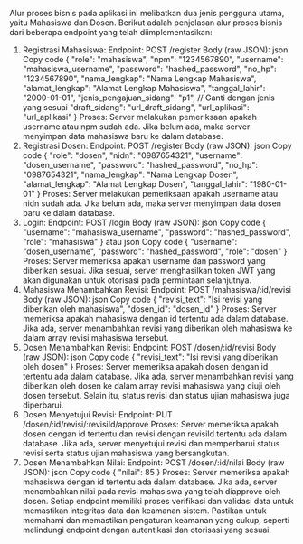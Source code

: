 Alur proses bisnis pada aplikasi ini melibatkan dua jenis pengguna utama, yaitu Mahasiswa dan Dosen. Berikut adalah penjelasan alur proses bisnis dari beberapa endpoint yang telah diimplementasikan:

1. Registrasi Mahasiswa:
   Endpoint: POST /register
   Body (raw JSON):
   json
   Copy code
   {
   "role": "mahasiswa",
   "npm": "1234567890",
   "username": "mahasiswa_username",
   "password": "hashed_password",
   "no_hp": "1234567890",
   "nama_lengkap": "Nama Lengkap Mahasiswa",
   "alamat_lengkap": "Alamat Lengkap Mahasiswa",
   "tanggal_lahir": "2000-01-01",
   "jenis_pengajuan_sidang": "p1", // Ganti dengan jenis yang sesuai
   "draft_sidang": "url_draft_sidang",
   "url_aplikasi": "url_aplikasi"
   }
   Proses:
   Server melakukan pemeriksaan apakah username atau npm sudah ada.
   Jika belum ada, maka server menyimpan data mahasiswa baru ke dalam database.
2. Registrasi Dosen:
   Endpoint: POST /register
   Body (raw JSON):
   json
   Copy code
   {
   "role": "dosen",
   "nidn": "0987654321",
   "username": "dosen_username",
   "password": "hashed_password",
   "no_hp": "0987654321",
   "nama_lengkap": "Nama Lengkap Dosen",
   "alamat_lengkap": "Alamat Lengkap Dosen",
   "tanggal_lahir": "1980-01-01"
   }
   Proses:
   Server melakukan pemeriksaan apakah username atau nidn sudah ada.
   Jika belum ada, maka server menyimpan data dosen baru ke dalam database.
3. Login:
   Endpoint: POST /login
   Body (raw JSON):
   json
   Copy code
   {
   "username": "mahasiswa_username",
   "password": "hashed_password",
   "role": "mahasiswa"
   }
   atau
   json
   Copy code
   {
   "username": "dosen_username",
   "password": "hashed_password",
   "role": "dosen"
   }
   Proses:
   Server memeriksa apakah username dan password yang diberikan sesuai.
   Jika sesuai, server menghasilkan token JWT yang akan digunakan untuk otorisasi pada permintaan selanjutnya.
4. Mahasiswa Menambahkan Revisi:
   Endpoint: POST /mahasiswa/:id/revisi
   Body (raw JSON):
   json
   Copy code
   {
   "revisi_text": "Isi revisi yang diberikan oleh mahasiswa",
   "dosen_id": "dosen_id"
   }
   Proses:
   Server memeriksa apakah mahasiswa dengan id tertentu ada dalam database.
   Jika ada, server menambahkan revisi yang diberikan oleh mahasiswa ke dalam array revisi mahasiswa tersebut.
5. Dosen Menambahkan Revisi:
   Endpoint: POST /dosen/:id/revisi
   Body (raw JSON):
   json
   Copy code
   {
   "revisi_text": "Isi revisi yang diberikan oleh dosen"
   }
   Proses:
   Server memeriksa apakah dosen dengan id tertentu ada dalam database.
   Jika ada, server menambahkan revisi yang diberikan oleh dosen ke dalam array revisi mahasiswa yang diuji oleh dosen tersebut.
   Selain itu, status revisi dan status ujian mahasiswa juga diperbarui.
6. Dosen Menyetujui Revisi:
   Endpoint: PUT /dosen/:id/revisi/:revisiId/approve
   Proses:
   Server memeriksa apakah dosen dengan id tertentu dan revisi dengan revisiId tertentu ada dalam database.
   Jika ada, server menyetujui revisi dan memperbarui status revisi serta status ujian mahasiswa yang bersangkutan.
7. Dosen Menambahkan Nilai:
   Endpoint: POST /dosen/:id/nilai
   Body (raw JSON):
   json
   Copy code
   {
   "nilai": 85
   }
   Proses:
   Server memeriksa apakah mahasiswa dengan id tertentu ada dalam database.
   Jika ada, server menambahkan nilai pada revisi mahasiswa yang telah diapprove oleh dosen.
   Setiap endpoint memiliki proses verifikasi dan validasi data untuk memastikan integritas data dan keamanan sistem. Pastikan untuk memahami dan memastikan pengaturan keamanan yang cukup, seperti melindungi endpoint dengan autentikasi dan otorisasi yang sesuai.
